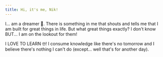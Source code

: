```yaml
---
title: Hi, it's me, Nik!
---
```


I... am a dreamer 🌌. There is something in me that shouts and tells me that I am built for great things in life. But what great things exactly? I don't know BUT... I am on the lookout for them!

I LOVE TO LEARN 🤓! I consume knowledge like there's no tomorrow and I believe there's nothing I can't do (except... well that's for another day).
